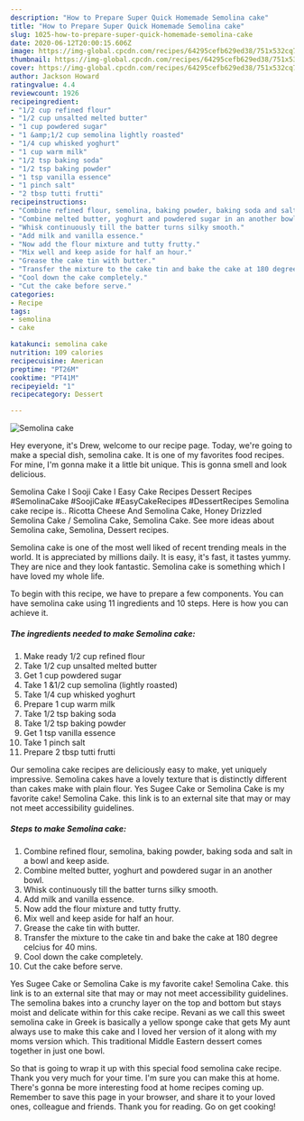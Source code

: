 ```yaml
---
description: "How to Prepare Super Quick Homemade Semolina cake"
title: "How to Prepare Super Quick Homemade Semolina cake"
slug: 1025-how-to-prepare-super-quick-homemade-semolina-cake
date: 2020-06-12T20:00:15.606Z
image: https://img-global.cpcdn.com/recipes/64295cefb629ed38/751x532cq70/semolina-cake-recipe-main-photo.jpg
thumbnail: https://img-global.cpcdn.com/recipes/64295cefb629ed38/751x532cq70/semolina-cake-recipe-main-photo.jpg
cover: https://img-global.cpcdn.com/recipes/64295cefb629ed38/751x532cq70/semolina-cake-recipe-main-photo.jpg
author: Jackson Howard
ratingvalue: 4.4
reviewcount: 1926
recipeingredient:
- "1/2 cup refined flour"
- "1/2 cup unsalted melted butter"
- "1 cup powdered sugar"
- "1 &amp;1/2 cup semolina lightly roasted"
- "1/4 cup whisked yoghurt"
- "1 cup warm milk"
- "1/2 tsp baking soda"
- "1/2 tsp baking powder"
- "1 tsp vanilla essence"
- "1 pinch salt"
- "2 tbsp tutti frutti"
recipeinstructions:
- "Combine refined flour, semolina, baking powder, baking soda and salt in a bowl and keep aside."
- "Combine melted butter, yoghurt and powdered sugar in an another bowl."
- "Whisk continuously till the batter turns silky smooth."
- "Add milk and vanilla essence."
- "Now add the flour mixture and tutty frutty."
- "Mix well and keep aside for half an hour."
- "Grease the cake tin with butter."
- "Transfer the mixture to the cake tin and bake the cake at 180 degree celcius for 40 mins."
- "Cool down the cake completely."
- "Cut the cake before serve."
categories:
- Recipe
tags:
- semolina
- cake

katakunci: semolina cake 
nutrition: 109 calories
recipecuisine: American
preptime: "PT26M"
cooktime: "PT41M"
recipeyield: "1"
recipecategory: Dessert

---
```



![Semolina cake](https://img-global.cpcdn.com/recipes/64295cefb629ed38/751x532cq70/semolina-cake-recipe-main-photo.jpg)

Hey everyone, it's Drew, welcome to our recipe page. Today, we're going to make a special dish, semolina cake. It is one of my favorites food recipes. For mine, I'm gonna make it a little bit unique. This is gonna smell and look delicious.

Semolina Cake l Sooji Cake l Easy Cake Recipes Dessert Recipes #SemolinaCake #SoojiCake #EasyCakeRecipes #DessertRecipes Semolina cake recipe is.. Ricotta Cheese And Semolina Cake, Honey Drizzled Semolina Cake / Semolina Cake, Semolina Cake. See more ideas about Semolina cake, Semolina, Dessert recipes.

Semolina cake is one of the most well liked of recent trending meals in the world. It is appreciated by millions daily. It is easy, it's fast, it tastes yummy. They are nice and they look fantastic. Semolina cake is something which I have loved my whole life.


To begin with this recipe, we have to prepare a few components. You can have semolina cake using 11 ingredients and 10 steps. Here is how you can achieve it.

<!--inarticleads1-->

##### The ingredients needed to make Semolina cake:

1. Make ready 1/2 cup refined flour
1. Take 1/2 cup unsalted melted butter
1. Get 1 cup powdered sugar
1. Take 1 &amp;1/2 cup semolina (lightly roasted)
1. Take 1/4 cup whisked yoghurt
1. Prepare 1 cup warm milk
1. Take 1/2 tsp baking soda
1. Take 1/2 tsp baking powder
1. Get 1 tsp vanilla essence
1. Take 1 pinch salt
1. Prepare 2 tbsp tutti frutti


Our semolina cake recipes are deliciously easy to make, yet uniquely impressive. Semolina cakes have a lovely texture that is distinctly different than cakes make with plain flour. Yes Sugee Cake or Semolina Cake is my favorite cake! Semolina Cake. this link is to an external site that may or may not meet accessibility guidelines. 

<!--inarticleads2-->

##### Steps to make Semolina cake:

1. Combine refined flour, semolina, baking powder, baking soda and salt in a bowl and keep aside.
1. Combine melted butter, yoghurt and powdered sugar in an another bowl.
1. Whisk continuously till the batter turns silky smooth.
1. Add milk and vanilla essence.
1. Now add the flour mixture and tutty frutty.
1. Mix well and keep aside for half an hour.
1. Grease the cake tin with butter.
1. Transfer the mixture to the cake tin and bake the cake at 180 degree celcius for 40 mins.
1. Cool down the cake completely.
1. Cut the cake before serve.


Yes Sugee Cake or Semolina Cake is my favorite cake! Semolina Cake. this link is to an external site that may or may not meet accessibility guidelines. The semolina bakes into a crunchy layer on the top and bottom but stays moist and delicate within for this cake recipe. Revani as we call this sweet semolina cake in Greek is basically a yellow sponge cake that gets My aunt always use to make this cake and I loved her version of it along with my moms version which. This traditional Middle Eastern dessert comes together in just one bowl. 

So that is going to wrap it up with this special food semolina cake recipe. Thank you very much for your time. I'm sure you can make this at home. There's gonna be more interesting food at home recipes coming up. Remember to save this page in your browser, and share it to your loved ones, colleague and friends. Thank you for reading. Go on get cooking!
